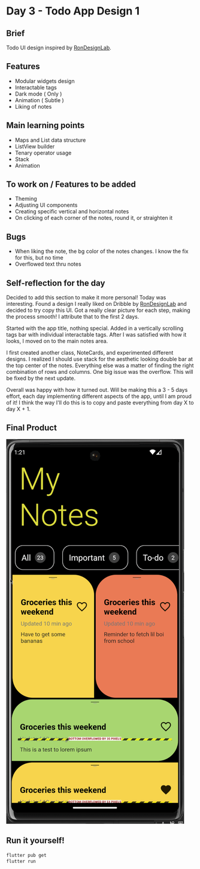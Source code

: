 # Day 3 - Todo App Design 1

## Brief
Todo UI design inspired by [RonDesignLab](https://dribbble.com/shots/20017643-GoodNotes-Collaborative-Notes-Mobile-App).

## Features
- Modular widgets design
- Interactable tags
- Dark mode ( Only )
- Animation ( Subtle )
- Liking of notes

## Main learning points
- Maps and List data structure
- ListView builder
- Tenary operator usage
- Stack
- Animation

## To work on / Features to be added
- Theming
- Adjusting UI components
- Creating specific vertical and horizontal notes
- On clicking of each corner of the notes, round it, or straighten it

## Bugs
- When liking the note, the bg color of the notes changes. I know the fix for this, but no time
- Overflowed text thru notes

## Self-reflection for the day
Decided to add this section to make it more personal! Today was interesting. Found a design I really liked on Dribble by [RonDesignLab](https://dribbble.com/shots/20017643-GoodNotes-Collaborative-Notes-Mobile-App) and decided to try copy this UI. Got a really clear picture for each step, making the process smooth! I attribute that to the first 2 days.

Started with the app title, nothing special. Added in a vertically scrolling tags bar with individual interactable tags. After I was satisfied with how it looks, I moved on to the main notes area.

I first created another class, NoteCards, and experimented different designs. I realized I should use stack for the aesthetic looking double bar at the top center of the notes. Everything else was a matter of finding the right combination of rows and columns. One big issue was the overflow. This will be fixed by the next update.

Overall was happy with how it turned out. Will be making this a 3 - 5 days effort, each day implementing different aspects of the app, until I am proud of it! I think the way I'll do this is to copy and paste everything from day X to day X + 1.

## Final Product
![](/assets/final/Day%203.gif)

## Run it yourself!
```
flutter pub get
flutter run
```